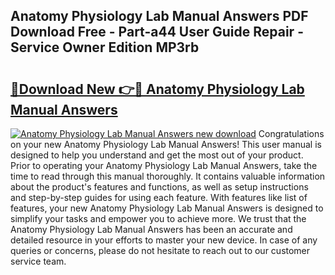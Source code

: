 ## Anatomy Physiology Lab Manual Answers PDF Download Free - Part-a44 User Guide Repair - Service Owner Edition MP3rb

# <h2><a href="http://bc62743.oget.top/?id=Anatomy+Physiology+Lab+Manual+Answers">🔗Download New 👉🔴 Anatomy Physiology Lab Manual Answers</a></h2>

[![Anatomy Physiology Lab Manual Answers new download](https://i.imgur.com/5g1atiW.png)](http://bc62743.oget.top/?id=Anatomy+Physiology+Lab+Manual+Answers)
Congratulations on your new Anatomy Physiology Lab Manual Answers! This user manual is designed to help you understand and get the most out of your product. Prior to operating your Anatomy Physiology Lab Manual Answers, take the time to read through this manual thoroughly. It contains valuable information about the product's features and functions, as well as setup instructions and step-by-step guides for using each feature. With features like list of features, your new Anatomy Physiology Lab Manual Answers is designed to simplify your tasks and empower you to achieve more. We trust that the Anatomy Physiology Lab Manual Answers has been an accurate and detailed resource in your efforts to master your new device. In case of any queries or concerns, please do not hesitate to reach out to our customer service team.
